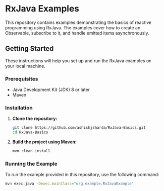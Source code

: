 # RxJava Examples

This repository contains examples demonstrating the basics of reactive programming using RxJava. The examples cover how to create an Observable, subscribe to it, and handle emitted items asynchronously.

## Getting Started

These instructions will help you set up and run the RxJava examples on your local machine.

### Prerequisites

- Java Development Kit (JDK) 8 or later
- Maven

### Installation

1. **Clone the repository:**

    ```sh
    git clone https://github.com/ashishjsharda/RxJava-Basics.git
    cd RxJava-Basics
    ```

2. **Build the project using Maven:**

    ```sh
    mvn clean install
    ```

### Running the Example

To run the example provided in this repository, use the following command:

```sh
mvn exec:java -Dexec.mainClass="org.example.RxJavaExample"
